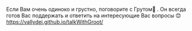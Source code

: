Если Вам очень одиноко и грустно, поговорите с Грутом🌱 . Он всегда готов Вас поддержать и ответить на интересующие Вас вопросы 😊 
https://vallydei.github.io/talkWithGroot/
